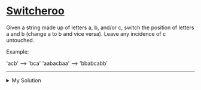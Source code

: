 # [Switcheroo](https://www.codewars.com/kata/57f759bb664021a30300007d)

Given a string made up of letters a, b, and/or c, switch the position of letters a and b (change a to b and vice versa).
Leave any incidence of c untouched.

Example:

'acb' --> 'bca'
'aabacbaa' --> 'bbabcabb'

---

<details><summary>My Solution</summary>

```js
function switcheroo(x) {
  return x.replace(/[ab]/g, (c) => (c === "a" ? "b" : "a"));
}
```

</details>
